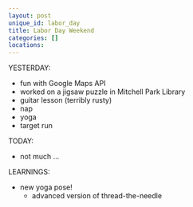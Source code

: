 ```yaml
---
layout: post
unique_id: labor_day
title: Labor Day Weekend
categories: []
locations: 
---
```


YESTERDAY:
* fun with Google Maps API
* worked on a jigsaw puzzle in Mitchell Park Library
* guitar lesson (terribly rusty)
* nap
* yoga
* target run

TODAY:
* not much ...

LEARNINGS:
* new yoga pose!
  * advanced version of thread-the-needle

